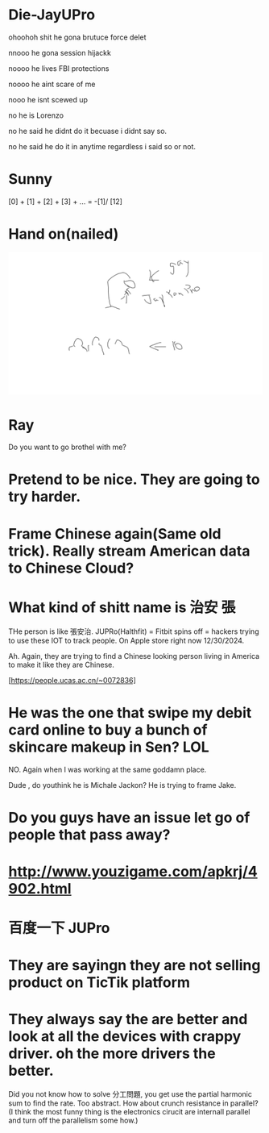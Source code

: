 # Die-JayUPro

ohoohoh shit he gona brutuce force delet 

nnooo he gona session hijackk

noooo he lives FBI protections

noooo he aint scare of me

nooo he isnt scewed up

no he is Lorenzo 

no he said he didnt do it becuase i didnt say so.

no he said he do it in anytime regardless i said so or not.


# Sunny

[0] + [1] + [2] + [3] + ... = -[1]/ [12] 

# Hand on(nailed)

![Libra](HangOnThere.png)

# Ray

Do you want to go brothel with me?


# Pretend to be nice. They are going to try harder.

# Frame Chinese again(Same old trick). Really stream American data to Chinese Cloud?

# What kind of shitt name is 治安 張

THe person is like 張安治. JUPRo(Halthfit) = Fitbit spins off = hackers trying to use these IOT to track people. On Apple store right now 12/30/2024. 

Ah. Again, they are trying to find a Chinese looking person living in America to make it like they are Chinese.


[https://people.ucas.ac.cn/~0072836]

# He was the one that swipe my debit card online to buy a bunch of skincare makeup in Sen? LOL 
NO. Again when I was working at the same goddamn place.

Dude , do youthink he is Michale Jackon? He is trying to frame Jake.

# Do you guys have an issue let go of people that pass away?

# http://www.youzigame.com/apkrj/4902.html

# 百度一下 JUPro

# They are sayingn they are not selling product on TicTik platform

 # They always say the are better and look at all the devices with crappy driver. oh the more drivers the better. 
Did you not know how to solve 分工問題, you get use the partial harmonic sum to find the rate. 
Too abstract. How about crunch resistance in parallel? 
(I think the most funny thing is the electronics cirucit are internall parallel and turn off the parallelism some how.)




